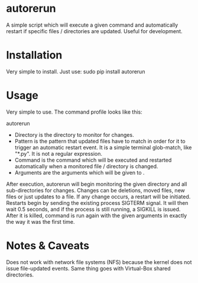 autorerun
=========

A simple script which will execute a given command and automatically restart if specific files / directories are updated. Useful for development.



Installation
============

Very simple to install. Just use:
    sudo pip install autorerun
    
    
Usage
=====


Very simple to use. The command profile looks like this:

autorerun <directory> <pattern> <command> <arguments>

- Directory is the directory to monitor for changes.
- Pattern is the pattern that updated files have to match in order for it to trigger an automatic restart event. It is a simple terminal glob-match, like "*.py". It is not a regular expression.
- Command is the command which will be executed and restarted automatically when a monitored file / directory is changed.
- Arguments are the arguments which will be given to <command>.

After execution, autorerun will begin monitoring the given directory and all sub-directories for changes. Changes can be deletions, moved files, new files or just updates to a file. If any change occurs, a restart will be initiated. Restarts begin by sending the existing process SIGTERM signal. It will then wait 0.5 seconds, and if the process is still running, a SIGKILL is issued. After it is killed, command is run again with the given arguments in exactly the way it was the first time.

Notes & Caveats
===============

Does not work with network file systems (NFS) because the kernel does not issue file-updated events. Same thing goes with Virtual-Box shared directories.


